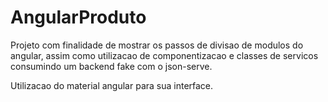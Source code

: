 # AngularProduto

Projeto com finalidade de mostrar os passos de divisao de modulos do angular, assim como utilizacao de componentizacao e classes de servicos consumindo um backend fake com o json-serve.

Utilizacao do material angular para sua interface.
